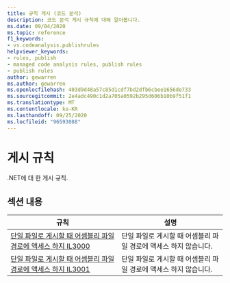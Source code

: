 ```yaml
---
title: 규칙 게시 (코드 분석)
description: 코드 분석 게시 규칙에 대해 알아봅니다.
ms.date: 09/04/2020
ms.topic: reference
f1_keywords:
- vs.codeanalysis.publishrules
helpviewer_keywords:
- rules, publish
- managed code analysis rules, publish rules
- publish rules
author: gewarren
ms.author: gewarren
ms.openlocfilehash: 403d9d48a57c85d1cdf7bd2dfb6cbee1656de733
ms.sourcegitcommit: 2e4adc490c1d2a705a0592b295d606b10b9f51f1
ms.translationtype: MT
ms.contentlocale: ko-KR
ms.lasthandoff: 09/25/2020
ms.locfileid: "96593088"
---
```

# <a name="publish-rules"></a>게시 규칙

.NET에 대 한 게시 규칙.

## <a name="in-this-section"></a>섹션 내용

|규칙|설명|
|----------|-----------------|
|[단일 파일로 게시할 때 어셈블리 파일 경로에 액세스 하지 IL3000](il3000.md)|단일 파일로 게시할 때 어셈블리 파일 경로에 액세스 하지 않습니다.|
|[단일 파일로 게시할 때 어셈블리 파일 경로에 액세스 하지 IL3001](il3001.md)|단일 파일로 게시할 때 어셈블리 파일 경로에 액세스 하지 않습니다.|
